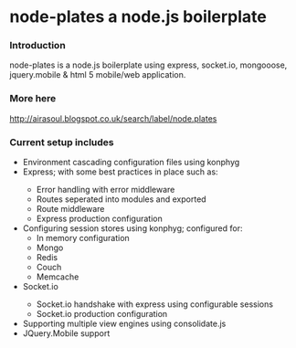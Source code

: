 node-plates a node.js boilerplate
=========

### Introduction

node-plates is a node.js boilerplate using express, socket.io, mongooose, jquery.mobile & html 5 mobile/web application.

### More here

http://airasoul.blogspot.co.uk/search/label/node.plates

### Current setup includes

<ul>
<li>Environment cascading configuration files using konphyg</li>
<li>Express; with some best practices in place such as: </li>
<ul>
<li>Error handling with error middleware</li>
<li>Routes seperated into modules and exported</li>
<li>Route middleware</li>
<li>Express production configuration</li>
</ul>
<li>Configuring session stores using konphyg; configured for:
<ul>
  <li>In memory configuration</li>
  <li>Mongo</li>
  <li>Redis</li>
  <li>Couch</li>
  <li>Memcache</li>
</ul>

<li>Socket.io</li>
<ul>
<li>Socket.io handshake with express using configurable sessions</li>
<li>Socket.io production configuration</li>
</ul>

<li>Supporting multiple view engines using consolidate.js</li>
<li>JQuery.Mobile support</li>
</ul>

